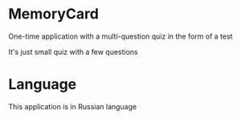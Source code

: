 # MemoryCard
One-time application with a multi-question quiz in the form of a test

It's just small quiz with a few questions
# Language
This application is in Russian language
